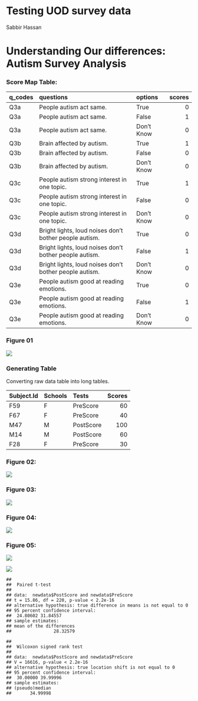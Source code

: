 Testing UOD survey data
================
Sabbir Hassan

# Understanding Our differences: Autism Survey Analysis

### Score Map Table:

| q\_codes | questions                                              | options    | scores |
| :------- | :----------------------------------------------------- | :--------- | -----: |
| Q3a      | People autism act same.                                | True       |      0 |
| Q3a      | People autism act same.                                | False      |      1 |
| Q3a      | People autism act same.                                | Don’t Know |      0 |
| Q3b      | Brain affected by autism.                              | True       |      1 |
| Q3b      | Brain affected by autism.                              | False      |      0 |
| Q3b      | Brain affected by autism.                              | Don’t Know |      0 |
| Q3c      | People autism strong interest in one topic.            | True       |      1 |
| Q3c      | People autism strong interest in one topic.            | False      |      0 |
| Q3c      | People autism strong interest in one topic.            | Don’t Know |      0 |
| Q3d      | Bright lights, loud noises don’t bother people autism. | True       |      0 |
| Q3d      | Bright lights, loud noises don’t bother people autism. | False      |      1 |
| Q3d      | Bright lights, loud noises don’t bother people autism. | Don’t Know |      0 |
| Q3e      | People autism good at reading emotions.                | True       |      0 |
| Q3e      | People autism good at reading emotions.                | False      |      1 |
| Q3e      | People autism good at reading emotions.                | Don’t Know |      0 |

### Figure 01

![](Testing_Using-Control---Trtmnt_files/figure-gfm/unnamed-chunk-3-1.png)<!-- -->

### Generating Table

Converting raw data table into long tables.

| Subject.Id | Schools | Tests     | Scores |
| :--------- | :------ | :-------- | -----: |
| F59        | F       | PreScore  |     60 |
| F67        | F       | PreScore  |     40 |
| M47        | M       | PostScore |    100 |
| M14        | M       | PostScore |     60 |
| F28        | F       | PreScore  |     30 |

### Figure 02:

![](Testing_Using-Control---Trtmnt_files/figure-gfm/unnamed-chunk-9-1.png)<!-- -->

### Figure 03:

![](Testing_Using-Control---Trtmnt_files/figure-gfm/unnamed-chunk-10-1.png)<!-- -->

### Figure 04:

![](Testing_Using-Control---Trtmnt_files/figure-gfm/unnamed-chunk-11-1.png)<!-- -->

### Figure 05:

![](Testing_Using-Control---Trtmnt_files/figure-gfm/unnamed-chunk-14-1.png)<!-- -->

![](Testing_Using-Control---Trtmnt_files/figure-gfm/unnamed-chunk-15-1.png)<!-- -->

    ## 
    ##  Paired t-test
    ## 
    ## data:  newdata$PostScore and newdata$PreScore
    ## t = 15.86, df = 220, p-value < 2.2e-16
    ## alternative hypothesis: true difference in means is not equal to 0
    ## 95 percent confidence interval:
    ##  24.80602 31.84557
    ## sample estimates:
    ## mean of the differences 
    ##                28.32579

    ## 
    ##  Wilcoxon signed rank test
    ## 
    ## data:  newdata$PostScore and newdata$PreScore
    ## V = 16616, p-value < 2.2e-16
    ## alternative hypothesis: true location shift is not equal to 0
    ## 95 percent confidence interval:
    ##  30.00000 39.99996
    ## sample estimates:
    ## (pseudo)median 
    ##       34.99998
